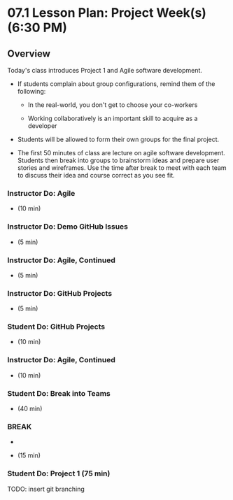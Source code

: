 # 07.1 Lesson Plan: Project Week(s) (6:30 PM)

## Overview

Today's class introduces Project 1 and Agile software development.

- If students complain about group configurations, remind them of the following:

  - In the real-world, you don't get to choose your co-workers

  - Working collaboratively is an important skill to acquire as a developer

- Students will be allowed to form their own groups for the final project.

- The first 50 minutes of class are lecture on agile software development. Students then break into groups to brainstorm ideas and prepare user stories and wireframes. Use the time after break to meet with each team to discuss their idea and course correct as you see fit.

### Instructor Do: Agile

 - (10 min)

### Instructor Do: Demo GitHub Issues

 - (5 min)

### Instructor Do: Agile, Continued

 - (5 min)

### Instructor Do: GitHub Projects

 - (5 min)

### Student Do: GitHub Projects

 - (10 min)

### Instructor Do: Agile, Continued

 - (10 min)

### Student Do: Break into Teams

- (40 min)

### BREAK

-

- (15 min)

### Student Do: Project 1 (75 min)

TODO: insert git branching
